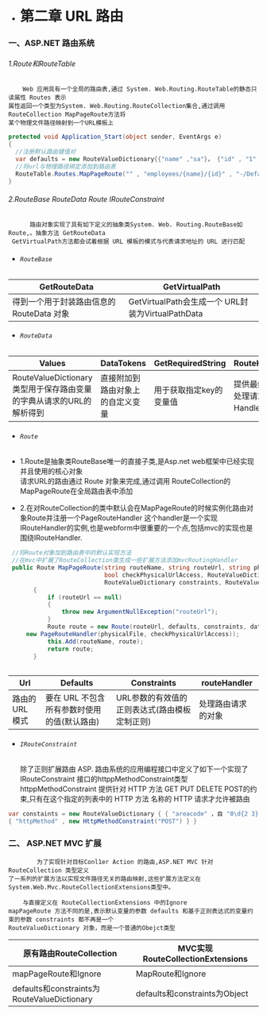 * #  第二章 URL 路由

### 一、ASP.NET 路由系统 

###### 1.Route和RouteTable

        Web 应用具有一个全局的路由表,通过 System. Web.Routing.RouteTable的静态只读属性 Routes 表示
    属性返回一个类型为System. Web.Routing.RouteCollection集合,通过调用 RouteCollection MapPageRoute方法将
    某个物理文件路径映射到一个URL模板上
    
```.cs
protected void Application_Start(object sender, EventArgs e)
{
  //注册默认路由键值对
  var defaults = new RouteValueDictionary{{"name" ,"sa"}， {"id" , "1" } } ;
  //将url与物理路径绑定添加到路由表
  RouteTable.Routes.MapPageRoute("" , "employees/{name}/{id}" , "-/Default.aspx" , true , defaults); 
}
```

###### 2.RouteBase RouteData Route IRouteConstraint
    
          路由对象实现了具有如下定义的抽象类System. Web. Routing.RouteBase如Route,。抽象方法 GetRouteData
     GetVirtualPath方法都会试着根据 URL 模板的模式与代表请求地址的 URL 进行匹配
     
* ###### `RouteBase`     
 |GetRouteData|GetVirtualPath|
 |-|-|
 |得到一个用于封装路由信息的 RouteData 对象|GetVirtualPath会生成一个 URL封装为VirtualPathData|
 
* ###### `RouteData`  
 |Values|DataTokens|GetRequiredString|RouteHandler|
 |-|-|-|-|
 |RouteValueDictionary类型用于保存路由变量的字典从请求的URL的解析得到|直接附加到路由对象上的自定义变量|用于获取指定key的变量值|提供最终用于处理请求的Handler对象|
 
 * ###### `Route`  
 
 - 1.Route是抽象类RouteBase唯一的直接子类,是Asp.net web框架中已经实现并且使用的核心对象</br>
 	  请求URL的路由通过 Route 对象来完成,通过调用 RouteCollection的MapPageRoute在全局路由表中添加
	  
 - 2.在对RouteCollection的类中默认会在MapPageRoute的时候实例化路由对象Route并注册一个PageRouteHandler
      	  这个handler是一个实现IRouteHandler的实例,也是webform中很重要的一个点,包括mvc的实现也是围绕IRouteHandler.
 
 ```.cs
  //将Route对象加到路由表中的默认实现方法
  //在mvc中扩展了RouteCollection类生成一些扩展方法添加mvcRoutingHandler
  public Route MapPageRoute(string routeName, string routeUrl, string physicalFile,
                            bool checkPhysicalUrlAccess, RouteValueDictionary defaults, 
                            RouteValueDictionary constraints, RouteValueDictionary dataTokens)
		{
			if (routeUrl == null)
			{
				throw new ArgumentNullException("routeUrl");
			}
			Route route = new Route(routeUrl, defaults, constraints, dataTokens, 
      new PageRouteHandler(physicalFile, checkPhysicalUrlAccess));
			this.Add(routeName, route);
			return route;
		}
    
  ```
  |Url|Defaults|Constraints|routeHandler|
  |-|-|-|-|
  |路由的 URL 模式|要在 URL 不包含所有参数时使用的值(默认路由)|URL参数的有效值的正则表达式(路由模板定制正则)| 处理路由请求的对象|	
  
   * ###### `IRouteConstraint`  
  	   除了正则扩展路由 ASP. 路由系统的应用编程接口中定义了如下一个实现了 IRouteConstraint 接口的httppMethodConstraint类型
	httppMethodConstraint 提供针对 HTTP 方法 GET PUT DELETE POST的约束,只有在这个指定的列表中的 HTTP 方法
	名称的 HTTP 请求才允许被路由
```.cs
var constaints = new RouteValueDictionary { { "areacode" ，自 "0\d{2 3}" },{ "days" ，自 "[1-3]{1}" },
{ "httpMethod" , new HttpMethodConstraint("POST") } }
```
  
  
  ### 二、 ASP.NET MVC 扩展
         	为了实现针对目标Conl1er Action 的路由,ASP.NET MVC 针对 RouteCollection 类型定义
	了一系列的扩展方法以实现文件路径无关的路由映射,这些扩展方法定义在System.Web.Mvc.RouteCollectionExtensions类型中。
	
		与直接定义在 RouteCollectionExtensions 中的Ignore
	mapPageRoute 方法不同的是,表示默认变量的参数 defaults 和基于正则表达式的变量约束的参数 constraints 都不再是一个
	RouteValueDictionary 对象，而是一个普通的Obejct类型
	
|原有路由RouteCollection|MVC实现RouteCollectionExtensions|
|-|-|
|mapPageRoute和Ignore|MapRoute和Ignore|
|defaults和constraints为RouteValueDictionary|defaults和constraints为Object|
 
